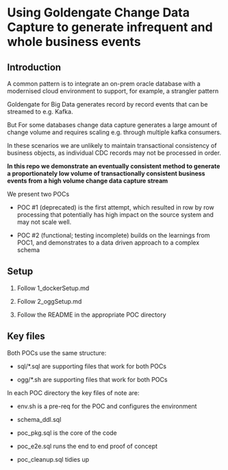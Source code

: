 
# Using Goldengate Change Data Capture to generate infrequent and whole business events

## Introduction

A common pattern is to integrate an on-prem oracle database with a modernised cloud environment to support, for example, a strangler pattern

Goldengate for Big Data generates record by record events that can be streamed to e.g. Kafka.  

But For some databases change data capture generates a large amount of change volume and requires scaling e.g. through multiple kafka consumers.

In these scenarios we are unlikely to maintain transactional consistency of business objects, as individual CDC records may not be processed in order.

**In this repo we demonstrate an eventually consistent method to generate a proportionately low volume of transactionally consistent business events from a high volume change data capture stream**

We present two POCs

- POC #1 (deprecated) is the first attempt, which resulted in row by row processing that potentially has high impact on the source system and may not scale well.

- POC #2 (functional; testing incomplete) builds on the learnings from POC1, and demonstrates to a data driven approach to a complex schema

## Setup

1. Follow 1_dockerSetup.md

2. Follow 2_oggSetup.md

3. Follow the README in the appropriate POC directory

## Key files

Both POCs use the same structure:

- sql/*.sql are supporting files that work for both POCs

- ogg/*.sh are supporting files that work for both POCs

In each POC directory the key files of note are:

- env.sh is a pre-req for the POC and configures the environment

- schema_ddl.sql

- poc_pkg.sql is the core of the code

- poc_e2e.sql runs the end to end proof of concept

- poc_cleanup.sql tidies up
